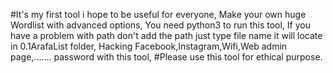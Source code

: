 #It's my first tool i hope to be useful for everyone,
Make your own huge Wordlist with advanced options,
You need python3 to run this tool,
If you have a problem with path don't add the path just type file name it will locate in 0.1ArafaList folder,
Hacking Facebook,Instagram,Wifi,Web admin page,....... password with this tool,
#Please use this tool for ethical purpose.
